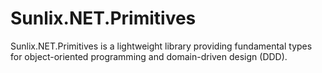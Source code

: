 # Sunlix.NET.Primitives
Sunlix.NET.Primitives is a lightweight library providing fundamental types for object-oriented programming and domain-driven design (DDD).
